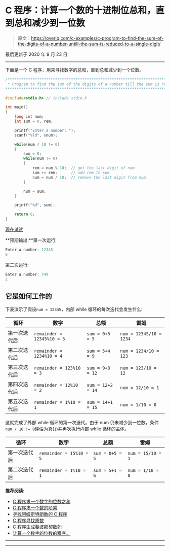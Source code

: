 # C 程序：计算一个数的十进制位总和，直到总和减少到一位数

> 原文：<https://overiq.com/c-examples/c-program-to-find-the-sum-of-the-digits-of-a-number-untill-the-sum-is-reduced-to-a-single-digit/>

最后更新于 2020 年 9 月 23 日

* * *

下面是一个 C 程序，用来寻找数字的总和，直到总和减少到一个位数。

```c
/**************************************************************************************************
 * Program to find the sum of the digits of a number till the sum is reduced to a single digit
***************************************************************************************************/

#include<stdio.h> // include stdio.h

int main()
{    
    long int num;
    int sum = 0, rem;

    printf("Enter a number: ");
    scanf("%ld", &num);   

    while(num / 10 != 0)
    {
        sum = 0;
        while(num != 0) 
        {
            rem = num % 10;  // get the last digit of num
            sum += rem;      // add rem to sum
            num = num / 10;  // remove the last digit from num
        }

        num = sum;
    }

    printf("%d", sum);

    return 0;
}

```

[现在试试](https://overiq.com/c-online-compiler/qZR/)

**预期输出:**第一次运行:

```c
Enter a number: 12345
6

```

第二次运行:

```c
Enter a number: 749
2

```

## 它是如何工作的

下表演示了假设`num = 12345`，内部 while 循环的每次迭代会发生什么:

| 循环 | 数字 | 总额 | 雷姆 |
| --- | --- | --- | --- |
| 第一次迭代后 | `remainder = 12345%10 = 5` | `sum = 0+5 = 5` | `num = 12345/10 = 1234` |
| 第二次迭代后 | `remainder = 1234%10 = 4` | `sum = 5+4 = 9` | `num = 1234/10 = 123` |
| 第三次迭代后 | `remainder = 123%10 = 3` | `sum = 9+3 = 12` | `num = 123/10 = 12` |
| 第四次迭代后 | `remainder = 12%10 = 2` | `sum = 12+2 = 14` | `num = 12/10 = 1` |
| 第五次迭代后 | `remainder = 1%10 = 1` | `sum = 14+1 = 15` | `num = 1/10 = 0` |

这就完成了外部 while 循环的第一次迭代。由于 num 仍未减少到一位数，条件`num / 10 != 0`评估为真(`1`)并再次执行内部 while 循环的主体。

| 循环 | 数字 | 总额 | 雷姆 |
| --- | --- | --- | --- |
| 第一次迭代后 | `remainder = 15%10 = 5` | `sum = 0+5 = 5` | `num = 15/10 = 1` |
| 第二次迭代后 | `remainder = 1%10 = 1` | `sum = 5+1 = 6` | `num = 1/10 = 0` |

**推荐阅读:**

*   [C 程序求一个数字的位数之和](/c-examples/c-program-to-find-the-sum-of-digits-of-a-number/)
*   [C 程序求一个数的阶乘](/c-examples/c-program-to-find-the-factorial-of-a-number/)
*   [寻找阿姆斯特朗数的 C 程序](/c-examples/c-program-to-find-armstrong-numbers/)
*   [C 程序寻找质数](/c-examples/c-program-to-find-prime-numbers/)
*   [C 程序生成斐波那契数列](/c-examples/c-program-to-generate-fibonacci-sequence/)
*   [计算一个数字的位数的程序。](/c-examples/c-program-to-count-number-of-digits-in-a-number/)

* * *

* * *